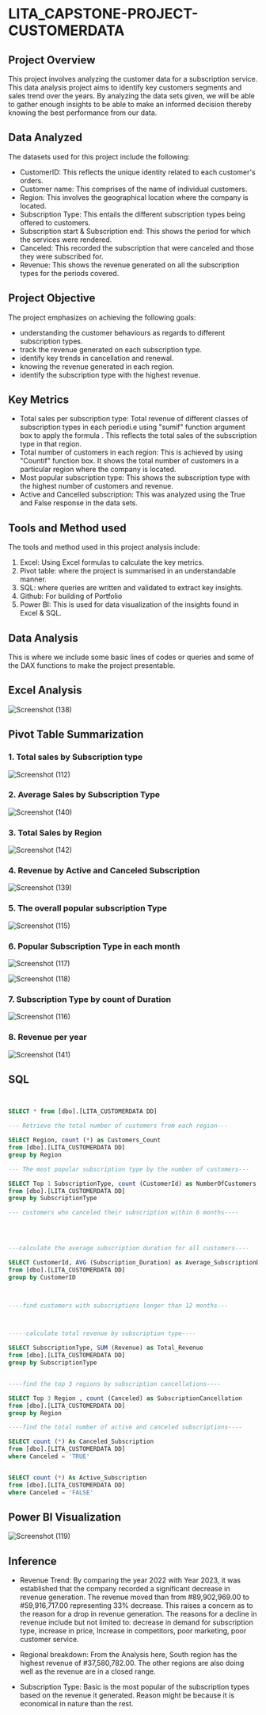 # LITA_CAPSTONE-PROJECT-CUSTOMERDATA

## Project Overview

This project involves analyzing the customer data for a subscription service. This data analysis project aims to identify key customers segments and sales trend over the years. By analyzing the data sets given, we will be able to gather enough insights to be able to make an informed decision thereby knowing the best performance from our data.

## Data Analyzed

The datasets used for this project include the following:
- CustomerID: This reflects the unique identity related to each customer's orders.
- Customer name: This comprises of the name of individual customers.
- Region: This involves the geographical location where the company is located.
- Subscription Type: This entails the different subscription types being offered to customers.
- Subscription start & Subscription end: This shows the period for which the services were rendered.
- Canceled: This recorded the subscription that were canceled and those they were subscribed for.
- Revenue: This shows the revenue generated on all the subscription types for the periods covered.

## Project Objective

The project emphasizes on achieving the following goals:
- understanding the customer behaviours as regards to different subscription types.
- track the revenue generated on each subscription type.
- identify key trends in cancellation and renewal.
- knowing the revenue generated in each region.
- identify the subscription type with the highest revenue.


## Key Metrics

- Total sales per subscription type: Total revenue of different classes of subscription types in each periodi.e using "sumif" function argument box to apply the formula . This reflects the total sales of the subscription type in that region.
- Total number of customers in each region: This is achieved by using "Countif" function box. It shows the total number of customers in a particular region where the company is located.
- Most popular subscription type: This shows the subscription type with the highest number of customers and revenue.
- Active and Cancelled subscription: This was analyzed using the True and False response in the data sets.


## Tools and Method used

The tools and method used in this project analysis include:
1. Excel: Using Excel formulas to calculate the key metrics.
2. Pivot table: where the project is summarised in an understandable manner.
3. SQL: where queries are written and validated to extract key insights.
4. Github: For building of Portfolio
5. Power BI: This is used for data visualization of the insights found in Excel & SQL.

## Data Analysis 

This is where we include some basic lines of codes or queries and some of the DAX functions to make the project presentable.

## Excel Analysis

![Screenshot (138)](https://github.com/user-attachments/assets/c3506b4a-6251-47c2-8022-97a93c103313)

## Pivot Table Summarization

### 1. Total sales by Subscription type

![Screenshot (112)](https://github.com/user-attachments/assets/e296abca-02cd-4bce-b6ff-fc2e53ccbdb4)

### 2. Average Sales by Subscription Type

![Screenshot (140)](https://github.com/user-attachments/assets/341245a0-994d-4415-ab0c-0cacec4520a7)

### 3. Total Sales by Region

![Screenshot (142)](https://github.com/user-attachments/assets/2d2531e1-5362-4bfd-9750-62d4a089f300)

### 4. Revenue by Active and Canceled Subscription

![Screenshot (139)](https://github.com/user-attachments/assets/d2618ef5-1c78-409e-b6f0-ae7feee0474a)

### 5. The overall popular subscription Type

![Screenshot (115)](https://github.com/user-attachments/assets/1dc765bb-399b-4f25-b446-c7d2684e5350)

### 6. Popular Subscription Type in each month

![Screenshot (117)](https://github.com/user-attachments/assets/982901b9-34bd-4fc4-97b6-3b2192ed1bd9)

![Screenshot (118)](https://github.com/user-attachments/assets/052554b0-43e1-4c08-bf1f-f1810e15004c)

### 7. Subscription Type by count of Duration

![Screenshot (116)](https://github.com/user-attachments/assets/789cbe7f-dd72-48a9-b3b7-40d2026d405d)

### 8. Revenue per year

![Screenshot (141)](https://github.com/user-attachments/assets/99f5ef23-f920-493e-9bc1-6bec8ce16447)


## SQL
```SQL


SELECT * from [dbo].[LITA_CUSTOMERDATA DD]

--- Retrieve the total number of customers from each region---

SELECT Region, count (*) as Customers_Count
from [dbo].[LITA_CUSTOMERDATA DD]
group by Region

--- The most popular subscription type by the number of customers---

SELECT Top 1 SubscriptionType, count (CustomerId) as NumberOfCustomers
from [dbo].[LITA_CUSTOMERDATA DD]
group by SubscriptionType

--- customers who canceled their subscription within 6 months----

 


---calculate the average subscription duration for all customers----

SELECT CustomerId, AVG (Subscription_Duration) as Average_SubscriptionDuration
from [dbo].[LITA_CUSTOMERDATA DD]
group by CustomerID



----find customers with subscriptions longer than 12 months---



-----calculate total revenue by subscription type----

SELECT SubscriptionType, SUM (Revenue) as Total_Revenue
from [dbo].[LITA_CUSTOMERDATA DD]
group by SubscriptionType


----find the top 3 regions by subscription cancellations----

SELECT Top 3 Region , count (Canceled) as SubscriptionCancellation
from [dbo].[LITA_CUSTOMERDATA DD]
group by Region

----find the total number of active and canceled subscriptions----

SELECT count (*) As Canceled_Subscription
from [dbo].[LITA_CUSTOMERDATA DD]
where Canceled = 'TRUE'


SELECT count (*) As Active_Subscription
from [dbo].[LITA_CUSTOMERDATA DD]
where Canceled = 'FALSE'
```


## Power BI Visualization

![Screenshot (119)](https://github.com/user-attachments/assets/22bb083e-5e4f-4e39-823a-2f9384437415)

## Inference

- Revenue Trend: By comparing the year 2022 with Year 2023, it was established that the company recorded a significant decrease in revenue generation. The revenue moved than from #89,902,969.00 to #59,916,717.00 representing 33% decrease. This raises a concern as to the reason for a drop in revenue generation. The reasons for a decline in revenue include but not limited to: decrease in demand for subscription type, increase in price, Increase in competitors, poor marketing, poor customer service.

- Regional breakdown: From the Analysis here, South region has the highest revenue of #37,580,782.00. The other regions are also doing well as the revenue are in a closed range.

- Subscription Type: Basic is the most popular of the subscription types based on the revenue it generated.  Reason might be because it is economical in nature than the rest.




